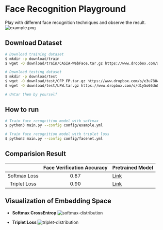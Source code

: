 # Face Recognition Playground

Play with different face recognition techniques and observe the result.
![example.png](https://i.imgur.com/rqMOLG7.png)

## Download Dataset
```bash
# Download training dataset
$ mkdir -p download/train
$ wget -O download/train/CASIA-WebFace.tar.gz https://www.dropbox.com/s/6x03igvbvfwx24w/CASIA-WebFace.tar.gz?dl=1

# Download testing dataset
$ mkdir -p download/test
$ wget -O download/test/CFP_FP.tar.gz https://www.dropbox.com/s/e3u7804yk54yqoj/CFP_FP.tar.gz?dl=1
$ wget -O download/test/LFW.tar.gz https://www.dropbox.com/s/d1y5o66dn8vcpvv/LFW.tar.gz?dl=1

# Untar them by yourself
```

## How to run
```bash
# Train face recognition model with softmax
$ python3 main.py --config config/example.yml

# Train face recognition model with triplet loss
$ python3 main.py --config config/facenet.yml
```

## Comparision Result
|              | Face Verification Accuracy | Pretrained Model                                                   |
|:------------:|:--------------------------:|--------------------------------------------------------------------|
| Softmax Loss |            0.87            | [Link](https://www.dropbox.com/s/dulk91gxcb47hfa/example.pth?dl=1) |
| Triplet Loss |            0.90            | [Link](https://www.dropbox.com/s/gk0ybamj2zowreh/facenet.pth?dl=1) |

## Visualization of Embedding Space
- **Softmax CrossEntrop**
![softmax-distribution](https://i.imgur.com/GqqQvUG.png)

- **Triplet Loss**
![triplet-distribution](https://i.imgur.com/aTuXq4A.png)
